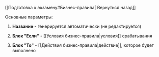 
[[Подготовка к экзамену#Бизнес-правила| Вернуться назад]]

Основные параметры:

1. **Название** - генерируется автоматически (не редактируется)

2. **Блок "Если"** - [[Условия бизнес-правила|условия]] срабатывания

3. **Блок "То"** - [[Действия бизнес-правила|действие]], которое будет выполнено